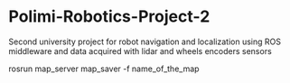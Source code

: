 # Polimi-Robotics-Project-2
Second university project for robot navigation and localization using ROS middleware and data acquired with lidar and wheels encoders sensors

rosrun map_server map_saver -f name_of_the_map
